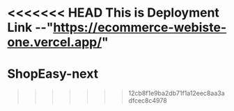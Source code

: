 <<<<<<< HEAD
This is Deployment Link --"https://ecommerce-webiste-one.vercel.app/"
=======
# ShopEasy-next
>>>>>>> 12cb8f1e9ba2db71f1a12eec8aa3adfcec8c4978
